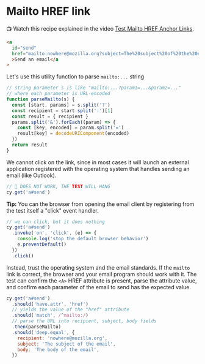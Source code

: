 # Mailto HREF link

<!-- fiddle Test HREF mailto link -->

📺 Watch this recipe explained in the video [Test Mailto HREF Anchor Links](https://youtu.be/MQMRIjXwep8).

```html
<a
  id="send"
  href="mailto:nowhere@mozilla.org?subject=The%20subject%20of%20the%20email&body=The%20body%20of%20the%20email"
  >Send an email</a
>
```

Let's use this utility function to parse `mailto:...` string

```js
// string parameter s is like "mailto:...?param1=...&param2=..."
// where each parameter is URL-encoded
function parseMailto(s) {
  const [start, params] = s.split('?')
  const recipient = start.split(':')[1]
  const result = { recipient }
  params.split('&').forEach((param) => {
    const [key, encoded] = param.split('=')
    result[key] = decodeURIComponent(encoded)
  })
  return result
}
```

We cannot click on the link, since in most cases it will launch an external application registered with the operating system that handles sending an email (like Outlook).

```js skip
// 🚨 DOES NOT WORK, THE TEST WILL HANG
cy.get('a#send')
```

**Tip:** You can the browser from opening the email client by registering from the test itself a "click" event handler.

```js
// we can click, but it does nothing
cy.get('a#send')
  .invoke('on', 'click', (e) => {
    console.log('stop the default browser behavior')
    e.preventDefault()
  })
  .click()
```

Instead, trust the operating system and the email standards. If the `mailto` link is correct, the browser and your email program should work with it. The test can confirm the `<A>` HREF attribute is present, parse the attribute value, and confirm each parameter of the email to send has the expected value.

```js
cy.get('a#send')
  .should('have.attr', 'href')
  // yields the value of the "href" attribute
  .should('match', /^mailto:/)
  // parse the URL into recipient, subject, body fields
  .then(parseMailto)
  .should('deep.equal', {
    recipient: 'nowhere@mozilla.org',
    subject: 'The subject of the email',
    body: 'The body of the email',
  })
```

<!-- fiddle-end -->
